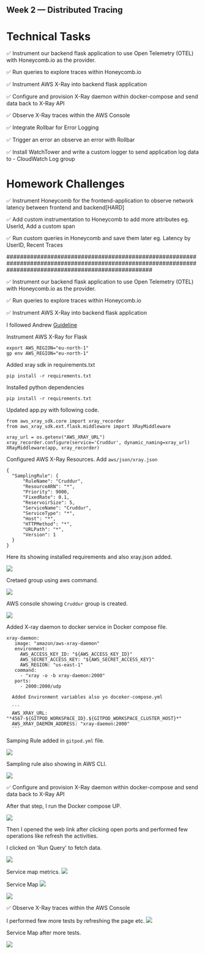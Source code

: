 ## Week 2 — Distributed Tracing


# Technical Tasks


✅ Instrument our backend flask application to use Open Telemetry (OTEL) with Honeycomb.io as the provider.

✅ Run queries to explore traces within Honeycomb.io

✅ Instrument AWS X-Ray into backend flask application

✅ Configure and provision X-Ray daemon within docker-compose and send data back to X-Ray API

✅ Observe X-Ray traces within the AWS Console

✅ Integrate Rollbar for Error Logging

✅ Trigger an error an observe an error with Rollbar

✅ Install WatchTower and write a custom logger to send application log data to - CloudWatch Log group
 
 
 #  Homework Challenges 
    
✅ Instrument Honeycomb for the frontend-application to observe network latency between frontend and backend[HARD]

✅ Add custom instrumentation to Honeycomb to add more attributes eg. UserId, Add a custom span

✅ Run custom queries in Honeycomb and save them later eg. Latency by UserID, Recent Traces

###########################################################################################################################################################

✅ Instrument our backend flask application to use Open Telemetry (OTEL) with Honeycomb.io as the provider.








✅ Run queries to explore traces within Honeycomb.io








✅ Instrument AWS X-Ray into backend flask application

I followed Andrew [Guideline](https://github.com/omenking/aws-bootcamp-cruddur-2023/blob/week-2/journal/week2.md) 


Instrument AWS X-Ray for Flask

```
export AWS_REGION="eu-north-1"
gp env AWS_REGION="eu-north-1"
```
Added xray sdk in requirements.txt

``` 
pip install -r requirements.txt

```


Installed python dependencies 
```
pip install -r requirements.txt
```

Updated app.py with following code.

```
from aws_xray_sdk.core import xray_recorder
from aws_xray_sdk.ext.flask.middleware import XRayMiddleware

xray_url = os.getenv("AWS_XRAY_URL")
xray_recorder.configure(service='Cruddur', dynamic_naming=xray_url)
XRayMiddleware(app, xray_recorder)

```
Configured AWS X-Ray Resources.
Add ```aws/json/xray.json```

```
{
  "SamplingRule": {
      "RuleName": "Cruddur",
      "ResourceARN": "*",
      "Priority": 9000,
      "FixedRate": 0.1,
      "ReservoirSize": 5,
      "ServiceName": "Cruddur",
      "ServiceType": "*",
      "Host": "*",
      "HTTPMethod": "*",
      "URLPath": "*",
      "Version": 1
  }
}
```

Here its showing installed requirements and also xray.json added.

![](assets/week2/xray%20json%20added%20%2B%20installed%20requirements.png)


Cretaed group using aws command.

![](assets/week2/Group%20created%20on%20CLI.png)

AWS console showing ```Cruddur``` group is created.


![](assets/week2/Group%20is%20showing%20in%20AWS%20condole.png)

Added X-ray daemon to docker service in Docker compose file.

 ```
 xray-daemon:
    image: "amazon/aws-xray-daemon"
    environment:
      AWS_ACCESS_KEY_ID: "${AWS_ACCESS_KEY_ID}"
      AWS_SECRET_ACCESS_KEY: "${AWS_SECRET_ACCESS_KEY}"
      AWS_REGION: "us-east-1"
    command:
      - "xray -o -b xray-daemon:2000"
    ports:
      - 2000:2000/udp
  ```
      
      Added Environment variables also yo doceker-compose.yml
      
      ```
      AWS_XRAY_URL: "*4567-${GITPOD_WORKSPACE_ID}.${GITPOD_WORKSPACE_CLUSTER_HOST}*"
      AWS_XRAY_DAEMON_ADDRESS: "xray-daemon:2000"
      ```

Samping Rule added in ```gitpod.yml``` file.

![](assets/week2/Sampling%20Rule%20CLI.png)


Sampling rule also showing in AWS CLI.

![](assets/week2/Sampling%20Rule%20at%20Console.png)


✅ Configure and provision X-Ray daemon within docker-compose and send data back to X-Ray API

After that step, I run the Docker compose UP.

![](assets/week2/Copmoser%20Up%20.png)

Then I opened the web link after clicking open ports and performed few operations like refresh the activities.

I clicked on 'Run Query' to fetch data.

![](assets/week2/Run%20Query%20in%20Traces.png)


Service map metrics.
![](assets/week2/Service%20map%20matrics.png)

Service Map
![](assets/week2/Service%20map.png)


![](assets/week2/Traces.png)


✅ Observe X-Ray traces within the AWS Console

I performed few more tests by refreshing the page etc.
![](assets/week2/More%20traces%20after%20doing%20some%20tests.png)

Service Map after more tests.

![](assets/week2/Service%20map%20after%20some%20tests.png)








